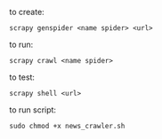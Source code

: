 
to create:
```
scrapy genspider <name spider> <url>
```

to run:
```
scrapy crawl <name spider>
```

to test:
```
scrapy shell <url>
```

to run script:
```
sudo chmod +x news_crawler.sh
```